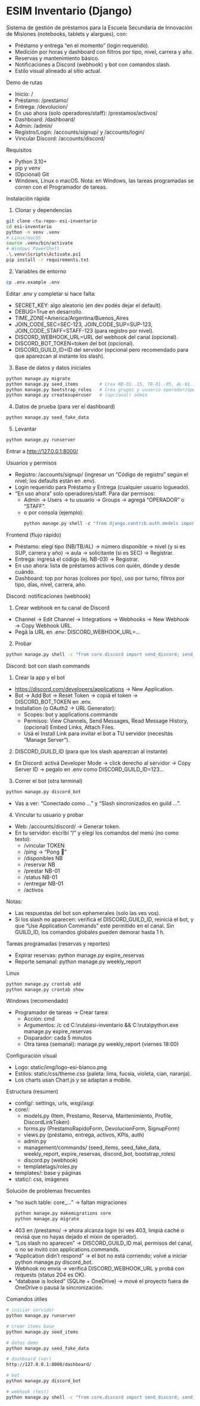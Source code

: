 # ESIM Inventario (Django)

Sistema de gestión de préstamos para la Escuela Secundaria de Innovación de Misiones (notebooks, tablets y alargues), con:
- Préstamo y entrega “en el momento” (login requerido).
- Medición por horas y dashboard con filtros por tipo, nivel, carrera y año.
- Reservas y mantenimiento básico.
- Notificaciones a Discord (webhook) y bot con comandos slash.
- Estilo visual alineado al sitio actual.

Demo de rutas
- Inicio: /
- Préstamo: /prestamo/
- Entrega: /devolucion/
- En uso ahora (solo operadores/staff): /prestamos/activos/
- Dashboard: /dashboard/
- Admin: /admin/
- Registro/Login: /accounts/signup/ y /accounts/login/
- Vincular Discord: /accounts/discord/

Requisitos
- Python 3.10+
- pip y venv
- (Opcional) Git
- Windows, Linux o macOS. Nota: en Windows, las tareas programadas se corren con el Programador de tareas.

Instalación rápida
1) Clonar y dependencias
```bash
git clone <tu-repo> esi-inventario
cd esi-inventario
python -m venv .venv
# Linux/macOS
source .venv/bin/activate
# Windows PowerShell
.\.venv\Scripts\Activate.ps1
pip install -r requirements.txt
```

2) Variables de entorno
```bash
cp .env.example .env
```
Editar .env y completar si hace falta:
- SECRET_KEY: algo aleatorio (en dev podés dejar el default).
- DEBUG=True en desarrollo.
- TIME_ZONE=America/Argentina/Buenos_Aires
- JOIN_CODE_SEC=SEC-123, JOIN_CODE_SUP=SUP-123, JOIN_CODE_STAFF=STAFF-123 (para registro por nivel).
- DISCORD_WEBHOOK_URL=URL del webhook del canal (opcional).
- DISCORD_BOT_TOKEN=token del bot (opcional).
- DISCORD_GUILD_ID=ID del servidor (opcional pero recomendado para que aparezcan al instante los slash).

3) Base de datos y datos iniciales
```bash
python manage.py migrate
python manage.py seed_items        # Crea NB-01..15, TB-01..05, AL-01..06
python manage.py bootstrap_roles   # Crea grupos y usuario operador/operador123
python manage.py createsuperuser   # (opcional) admin
```

4) Datos de prueba (para ver el dashboard)
```bash
python manage.py seed_fake_data
```

5) Levantar
```bash
python manage.py runserver
```
Entrar a http://127.0.0.1:8000/

Usuarios y permisos
- Registro: /accounts/signup/ (ingresar un “Código de registro” según el nivel; los defaults están en .env).
- Login requerido para Préstamo y Entrega (cualquier usuario logueado).
- “En uso ahora” solo operadores/staff. Para dar permisos:
  - Admin → Users → tu usuario → Groups → agregá “OPERADOR” o “STAFF”.
  - o por consola (ejemplo):
    ```python
    python manage.py shell -c "from django.contrib.auth.models import User,Group; u=User.objects.get(username='tu_usuario'); u.groups.add(Group.objects.get(name='OPERADOR'))"
    ```

Frontend (flujo rápido)
- Préstamo: elegí tipo (NB/TB/AL) → número disponible → nivel (y si es SUP, carrera y año) → aula → solicitante (si es SEC) → Registrar.
- Entrega: ingresá el código (ej. NB-03) → Registrar.
- En uso ahora: lista de préstamos activos con quién, dónde y desde cuándo.
- Dashboard: top por horas (colores por tipo), uso por turno, filtros por tipo, días, nivel, carrera, año.

Discord: notificaciones (webhook)
1) Crear webhook en tu canal de Discord
- Channel → Edit Channel → Integrations → Webhooks → New Webhook → Copy Webhook URL.
- Pegá la URL en .env: DISCORD_WEBHOOK_URL=...

2) Probar
```bash
python manage.py shell -c "from core.discord import send_discord; send_discord('Prueba de webhook ✅')"
```

Discord: bot con slash commands
1) Crear la app y el bot
- https://discord.com/developers/applications → New Application.
- Bot → Add Bot → Reset Token → copiá el token → DISCORD_BOT_TOKEN en .env.
- Installation (o OAuth2 → URL Generator):
  - Scopes: bot y applications.commands
  - Permisos: View Channels, Send Messages, Read Message History, (opcional) Embed Links, Attach Files.
  - Usá el Install Link para invitar el bot a TU servidor (necesitás “Manage Server”).

2) DISCORD_GUILD_ID (para que los slash aparezcan al instante)
- En Discord: activá Developer Mode → click derecho al servidor → Copy Server ID → pegalo en .env como DISCORD_GUILD_ID=123...

3) Correr el bot (otra terminal)
```bash
python manage.py discord_bot
```
- Vas a ver: “Conectado como ...” y “Slash sincronizados en guild ...”.

4) Vincular tu usuario y probar
- Web: /accounts/discord/ → Generar token.
- En tu servidor: escribí “/” y elegí los comandos del menú (no como texto):
  - /vincular TOKEN
  - /ping → “Pong 🏓”
  - /disponibles NB
  - /reservar NB
  - /prestar NB-01
  - /status NB-01
  - /entregar NB-01
  - /activos

Notas:
- Las respuestas del bot son ephemerales (solo las ves vos).
- Si los slash no aparecen: verificá el DISCORD_GUILD_ID, reiniciá el bot, y que “Use Application Commands” esté permitido en el canal. Sin GUILD_ID, los comandos globales pueden demorar hasta 1 h.

Tareas programadas (reservas y reportes)
- Expirar reservas: python manage.py expire_reservas
- Reporte semanal: python manage.py weekly_report

Linux
```bash
python manage.py crontab add
python manage.py crontab show
```
Windows (recomendado)
- Programador de tareas → Crear tarea:
  - Acción: cmd
  - Argumentos: /c cd C:\ruta\esi-inventario && C:\ruta\python.exe manage.py expire_reservas
  - Disparador: cada 5 minutos
  - Otra tarea (semanal): manage.py weekly_report (viernes 18:00)

Configuración visual
- Logo: static/img/logo-esi-blanco.png
- Estilos: static/css/theme.css (paleta: lima, fucsia, violeta, cian, naranja).
- Los charts usan Chart.js y se adaptan a mobile.

Estructura (resumen)
- config/: settings, urls, wsgi/asgi
- core/:
  - models.py (Item, Prestamo, Reserva, Mantenimiento, Profile, DiscordLinkToken)
  - forms.py (PrestamoRapidoForm, DevolucionForm, SignupForm)
  - views.py (préstamo, entrega, activos, KPIs, auth)
  - admin.py
  - management/commands/ (seed_items, seed_fake_data, weekly_report, expire_reservas, discord_bot, bootstrap_roles)
  - discord.py (webhook)
  - templatetags/roles.py
- templates/: base y páginas
- static/: css, imágenes

Solución de problemas frecuentes
- “no such table: core_...” → faltan migraciones
  ```bash
  python manage.py makemigrations core
  python manage.py migrate
  ```
- 403 en /prestamo/ → ahora alcanza login (si ves 403, limpiá caché o revisá que no hayas dejado el mixin de operador).
- “Los slash no aparecen” → DISCORD_GUILD_ID mal, permisos del canal, o no se invitó con applications.commands.
- “Application didn’t respond” → el bot no está corriendo; volvé a iniciar python manage.py discord_bot.
- Webhook no envía → verificá DISCORD_WEBHOOK_URL y probá con requests (status 204 es OK).
- “database is locked” (SQLite + OneDrive) → mové el proyecto fuera de OneDrive o pausá la sincronización.

Comandos útiles
```bash
# iniciar servidor
python manage.py runserver

# crear ítems base
python manage.py seed_items

# datos demo
python manage.py seed_fake_data

# dashboard (ver)
http://127.0.0.1:8000/dashboard/

# bot
python manage.py discord_bot

# webhook (test)
python manage.py shell -c "from core.discord import send_discord; send_discord('Ping ✅')"
```
